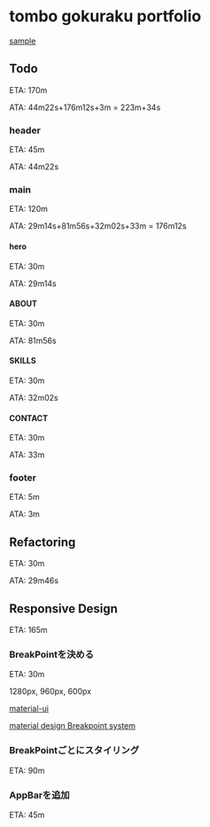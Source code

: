# tombo gokuraku portfolio

[sample](https://tombo-gokuraku.github.io/portfolio/)

## Todo
ETA: 170m

ATA: 44m22s+176m12s+3m = 223m+34s

### header
ETA: 45m

ATA: 44m22s

### main
ETA: 120m

ATA: 29m14s+81m56s+32m02s+33m = 176m12s

#### hero
ETA: 30m

ATA: 29m14s

#### ABOUT
ETA: 30m

ATA: 81m56s

#### SKILLS
ETA: 30m

ATA: 32m02s

#### CONTACT
ETA: 30m

ATA: 33m

### footer
ETA: 5m

ATA: 3m

## Refactoring
ETA: 30m

ATA: 29m46s

## Responsive Design
ETA: 165m

### BreakPointを決める
ETA: 30m

1280px, 960px, 600px

[material-ui](https://material-ui.com/customization/breakpoints/)

[material design Breakpoint system](https://material.io/design/layout/responsive-layout-grid.html#breakpoints)

### BreakPointごとにスタイリング
ETA: 90m

### AppBarを追加
ETA: 45m
